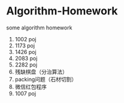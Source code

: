 # Algorithm-Homework
some algorithm homework 

1. 1002 poj
2. 1173 poj
3. 1426 poj
4. 2083 poj
5. 2282 poj
6. 残缺棋盘（分治算法）
7. packing问题（石材切割）
8. 微信红包程序
9. 1007 poj
